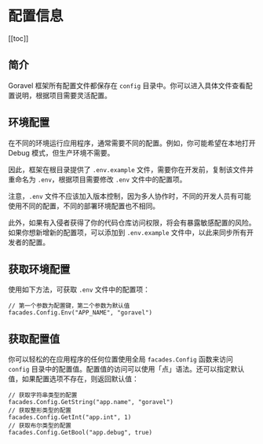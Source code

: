 # 配置信息

[[toc]]

## 简介

Goravel 框架所有配置文件都保存在 `config` 目录中。你可以进入具体文件查看配置说明，根据项目需要灵活配置。

## 环境配置

在不同的环境运行应用程序，通常需要不同的配置。例如，你可能希望在本地打开 Debug 模式，但生产环境不需要。

因此，框架在根目录提供了 `.env.example` 文件，需要你在开发前，复制该文件并重命名为 `.env`，根据项目需要修改 `.env` 文件中的配置项。

注意，`.env` 文件不应该加入版本控制，因为多人协作时，不同的开发人员有可能使用不同的配置，不同的部署环境配置也不相同。

此外，如果有入侵者获得了你的代码仓库访问权限，将会有暴露敏感配置的风险。如果你想新增新的配置项，可以添加到 `.env.example` 文件中，以此来同步所有开发者的配置。

## 获取环境配置

使用如下方法，可获取 `.env` 文件中的配置项：

```
// 第一个参数为配置键，第二个参数为默认值
facades.Config.Env("APP_NAME", "goravel")
```

## 获取配置值

你可以轻松的在应用程序的任何位置使用全局 `facades.Config` 函数来访问 `config` 目录中的配置值。配置值的访问可以使用「点」语法。还可以指定默认值，如果配置选项不存在，则返回默认值：

```
// 获取字符串类型的配置
facades.Config.GetString("app.name", "goravel")
// 获取整形类型的配置
facades.Config.GetInt("app.int", 1)
// 获取布尔类型的配置
facades.Config.GetBool("app.debug", true)
```
